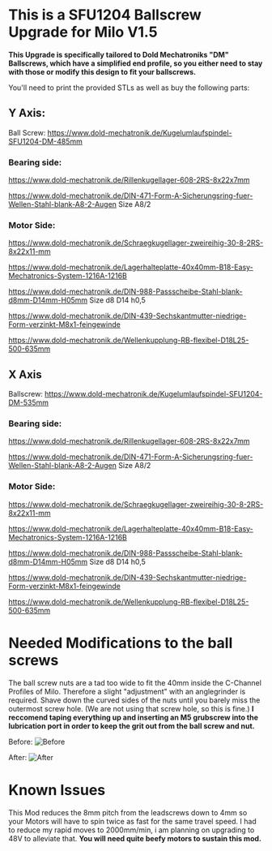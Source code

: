 # This is a SFU1204 Ballscrew Upgrade for Milo V1.5

**This Upgrade is specifically tailored to Dold Mechatroniks "DM" Ballscrews, which have a simplified end profile, so you either need to stay with those or modify this design to fit your ballscrews.**

You'll need to print the provided STLs as well as buy the following parts:

## Y Axis:

Ball Screw: https://www.dold-mechatronik.de/Kugelumlaufspindel-SFU1204-DM-485mm

### Bearing side: 

https://www.dold-mechatronik.de/Rillenkugellager-608-2RS-8x22x7mm

https://www.dold-mechatronik.de/DIN-471-Form-A-Sicherungsring-fuer-Wellen-Stahl-blank-A8-2-Augen Size A8/2

### Motor Side:

https://www.dold-mechatronik.de/Schraegkugellager-zweireihig-30-8-2RS-8x22x11-mm

https://www.dold-mechatronik.de/Lagerhalteplatte-40x40mm-B18-Easy-Mechatronics-System-1216A-1216B

https://www.dold-mechatronik.de/DIN-988-Passscheibe-Stahl-blank-d8mm-D14mm-H05mm Size d8 D14 h0,5

https://www.dold-mechatronik.de/DIN-439-Sechskantmutter-niedrige-Form-verzinkt-M8x1-feingewinde

https://www.dold-mechatronik.de/Wellenkupplung-RB-flexibel-D18L25-500-635mm



## X Axis

Ballscrew: https://www.dold-mechatronik.de/Kugelumlaufspindel-SFU1204-DM-535mm

### Bearing side: 

https://www.dold-mechatronik.de/Rillenkugellager-608-2RS-8x22x7mm

https://www.dold-mechatronik.de/DIN-471-Form-A-Sicherungsring-fuer-Wellen-Stahl-blank-A8-2-Augen Size A8/2

### Motor Side:

https://www.dold-mechatronik.de/Schraegkugellager-zweireihig-30-8-2RS-8x22x11-mm

https://www.dold-mechatronik.de/Lagerhalteplatte-40x40mm-B18-Easy-Mechatronics-System-1216A-1216B

https://www.dold-mechatronik.de/DIN-988-Passscheibe-Stahl-blank-d8mm-D14mm-H05mm Size d8 D14 h0,5

https://www.dold-mechatronik.de/DIN-439-Sechskantmutter-niedrige-Form-verzinkt-M8x1-feingewinde

https://www.dold-mechatronik.de/Wellenkupplung-RB-flexibel-D18L25-500-635mm


# Needed Modifications to the ball screws

The ball screw nuts are a tad too wide to fit the 40mm inside the C-Channel Profiles of Milo. Therefore a slight "adjustment" with an anglegrinder is required. Shave down the curved sides of the nuts until you barely miss the outermost screw hole. (We are not using that screw hole, so this is fine.) **I reccomend taping everything up and inserting an M5 grubscrew into the lubrication port in order to keep the grit out from the ball screw and nut.**

Before: ![Before](https://media.discordapp.net/attachments/810620768609370158/1159416023817134100/IMG20231005105407.jpg)

After: ![After](https://media.discordapp.net/attachments/810620768609370158/1159418940687142922/IMG20231005110442.jpg)


# Known Issues

This Mod reduces the 8mm pitch from the leadscrews down to 4mm so your Motors will have to spin twice as fast for the same travel speed.
I had to reduce my rapid moves to 2000mm/min, i am planning on upgrading to 48V to alleviate that.
**You will need quite beefy motors to sustain this mod.**
